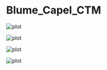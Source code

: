 # Blume_Capel_CTM

![plot](Blume_Capel_CTM/data/sv_sums.png)

![plot](./data/m_conv.png)

![plot](./data/phase.png)

![plot](./data/free.png)
